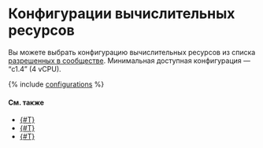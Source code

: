 # Конфигурации вычислительных ресурсов

Вы можете выбрать конфигурацию вычислительных ресурсов из списка [разрешенных в сообществе](../operations/community/manage-community-config.md). Минимальная доступная конфигурация — <q>c1.4</q> (4 vCPU).

{% include [configurations](../../_includes/datasphere/migration/configurations.md) %}

#### См. также

* [{#T}](../operations/projects/control-compute-resources.md)
* [{#T}](../../compute/concepts/performance-levels.md)
* [{#T}](../../compute/concepts/gpus.md)
